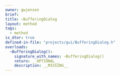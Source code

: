 ```yaml
---
owner: gwjensen
brief:
title: ~BufferingDialog
layout: method
tags:
  - method
is_dtor: true
defined-in-file: "projects/gui/BufferingDialog.h"
overloads:
  ~BufferingDialog():
    signature_with_names: ~BufferingDialog()
    return: __OPTIONAL__
    description: __MISSING__
---
```

